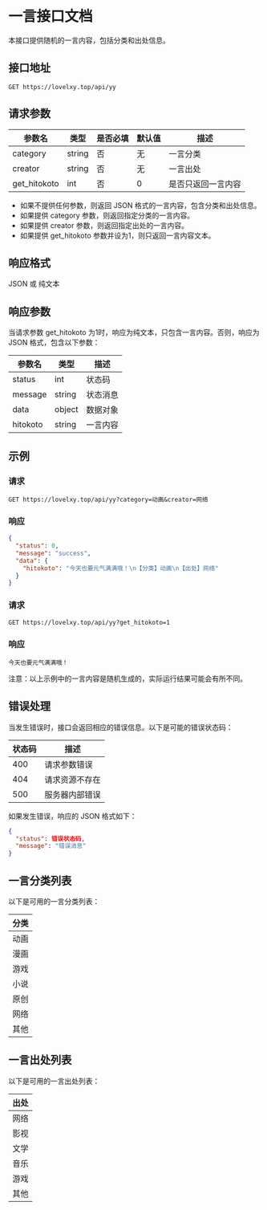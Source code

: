 # 一言接口文档

本接口提供随机的一言内容，包括分类和出处信息。

## 接口地址

```
GET https://lovelxy.top/api/yy
```

## 请求参数

| 参数名        | 类型   | 是否必填 | 默认值 | 描述               |
| ------------- | ------ | -------- | ------ | ------------------ |
| category      | string | 否       | 无     | 一言分类           |
| creator       | string | 否       | 无     | 一言出处           |
| get_hitokoto  | int    | 否       | 0      | 是否只返回一言内容 |

- 如果不提供任何参数，则返回 JSON 格式的一言内容，包含分类和出处信息。
- 如果提供 category 参数，则返回指定分类的一言内容。
- 如果提供 creator 参数，则返回指定出处的一言内容。
- 如果提供 get_hitokoto 参数并设为1，则只返回一言内容文本。

## 响应格式

JSON 或 纯文本

## 响应参数

当请求参数 get_hitokoto 为1时，响应为纯文本，只包含一言内容。否则，响应为 JSON 格式，包含以下参数：

| 参数名    | 类型   | 描述         |
| --------- | ------ | ------------ |
| status    | int    | 状态码       |
| message   | string | 状态消息     |
| data      | object | 数据对象     |
| hitokoto  | string | 一言内容     |

## 示例

### 请求

```
GET https://lovelxy.top/api/yy?category=动画&creator=网络
```

### 响应

```json
{
  "status": 0,
  "message": "success",
  "data": {
    "hitokoto": "今天也要元气满满哦！\n【分类】动画\n【出处】网络"
  }
}
```

### 请求

```
GET https://lovelxy.top/api/yy?get_hitokoto=1
```

### 响应

```plaintext
今天也要元气满满哦！
```

注意：以上示例中的一言内容是随机生成的，实际运行结果可能会有所不同。

## 错误处理

当发生错误时，接口会返回相应的错误信息。以下是可能的错误状态码：

| 状态码 | 描述               |
| ------ | ------------------ |
| 400    | 请求参数错误       |
| 404    | 请求资源不存在     |
| 500    | 服务器内部错误     |

如果发生错误，响应的 JSON 格式如下：

```json
{
  "status": 错误状态码,
  "message": "错误消息"
}
```

## 一言分类列表

以下是可用的一言分类列表：

| 分类   |
| ------ |
| 动画   |
| 漫画   |
| 游戏   |
| 小说   |
| 原创   |
| 网络   |
| 其他   |

## 一言出处列表

以下是可用的一言出处列表：

| 出处   |
| ------ |
| 网络   |
| 影视   |
| 文学   |
| 音乐   |
| 游戏   |
| 其他   |
